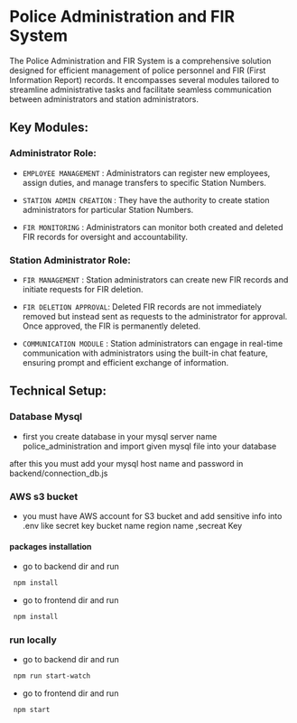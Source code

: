 # Police Administration and FIR System 

The Police Administration and FIR System is a comprehensive solution designed for efficient management of police personnel and FIR (First Information Report) records. 
It encompasses several modules tailored to streamline administrative tasks and facilitate seamless communication between administrators and station administrators.

## Key Modules:

### Administrator Role:

- `EMPLOYEE MANAGEMENT` : Administrators can register new employees, assign duties, and manage transfers to specific Station Numbers.

- `STATION ADMIN CREATION` : They have the authority to create station administrators for particular Station Numbers.

- `FIR MONITORING` : Administrators can monitor both created and deleted FIR records for oversight and accountability.

### Station Administrator Role:

- `FIR MANAGEMENT` : Station administrators can create new FIR records and initiate requests for FIR deletion.

- `FIR DELETION APPROVAL`: Deleted FIR records are not immediately removed but instead sent as requests to the administrator for approval. Once approved, the FIR is permanently deleted.

- `COMMUNICATION MODULE` : Station administrators can engage in real-time communication with administrators using the built-in chat feature, ensuring prompt and efficient exchange of information.


## Technical Setup:


### Database Mysql

- first you create database in your mysql server name police_administration and import given mysql file into your database 

after this you must add your mysql host name and password in backend/connection_db.js

### AWS s3 bucket

- you must have AWS account for S3 bucket and add sensitive info into .env  like secret key bucket name region name ,secreat Key


#### packages installation

 - go to backend dir and run

```bash
 npm install
```
- go to frontend dir and run

```bash
 npm install
```

### run locally

 - go to backend dir and run

```bash
 npm run start-watch
```

- go to frontend dir and run

```bash
 npm start
```

 
